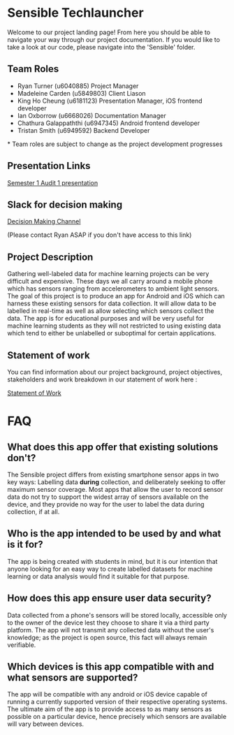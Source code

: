# Sensible Techlauncher

Welcome to our project landing page! From here you should be able to navigate your way through our project documentation. If you would like to take a look at our code, please navigate into the 'Sensible' folder.

## Team Roles

* Ryan Turner (u6040885) Project Manager
* Madeleine Carden (u5849803) Client Liason 
* King Ho Cheung (u6181123) Presentation Manager, iOS frontend developer
* Ian Oxborrow (u6668026) Documentation Manager
* Chathura Galappaththi (u6947345) Android frontend developer
* Tristan Smith (u6949592) Backend Developer

\* Team roles are subject to change as the project development progresses

## Presentation Links

[Semester 1 Audit 1 presentation](https://docs.google.com/presentation/d/1SKUfDGYnsQlZBFPRt6k_PIxHJTU7K_f_hiBQ2SD-vyE/edit)

## Slack for decision making

[Decision Making Channel](https://app.slack.com/client/T01P49EES2F/C01QUENBY9E/thread/C01QUENBY9E-1615180806.003200?force_cold_boot=1)

(Please contact Ryan ASAP if you don't have access to this link)

## Project Description

Gathering well-labeled data for machine learning projects can be very difficult and expensive. These days we all carry around a mobile phone which has sensors ranging from accelerometers to ambient light sensors. The goal of this project is to produce an app for Android and iOS which can harness these existing sensors for data collection. It will allow data to be labelled in real-time as well as allow selecting which sensors collect the data. The app is for educational purposes and will be very useful for machine learning students as they will not restricted to using existing data which tend to either be unlabelled or suboptimal for certain applications.

## Statement of work

You can find information about our project background, project objectives, stakeholders and work breakdown in our statement of work here :

[Statement of Work](https://gitlab.cecs.anu.edu.au/u6668026/sensible-techlauncher/-/blob/master/Background%20Documentation/Statements%20of%20Work/SENSIBLE_SOW_S1_2021_SIGNED.pdf)

# FAQ

## What does this app offer that existing solutions don't?

The Sensible project differs from existing smartphone sensor apps in two key ways: Labelling data
**during** collection, and deliberately seeking to offer maximum sensor coverage. Most apps that allow
the user to record sensor data do not try to support the widest array of sensors available on the device, and they provide no way for the user to label the data during collection, if at all.

## Who is the app intended to be used by and what is it for?

The app is being created with students in mind, but it is our intention that anyone looking for an easy way to create labelled datasets for machine learning or data analysis would find it suitable for that purpose.

## How does this app ensure user data security?

Data collected from a phone's sensors will be stored locally, accessible only to the owner of the device lest they choose to share it via a third party platform. The app will not transmit
any collected data without the user's knowledge; as the project is open source, this fact will always
remain verifiable.

## Which devices is this app compatible with and what sensors are supported?

The app will be compatible with any android or iOS device capable of running a currently supported version of their respective operating systems. The ultimate aim of the app is to provide access to as many sensors as possible on a particular device, hence precisely which sensors are available will vary between devices.
